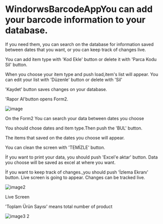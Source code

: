 # WindorwsBarcodeAppYou can add your barcode information to your database. 

If you need them, you can search on the database for information saved between dates that you want,
or you can keep track of changes live.

You can add item type with 'Kod Ekle' button or delete it with 'Parca Kodu Sil' button.

When you choose your item type and push load,item's list will appear. You can edit your list with 'Düzenle' button or delete with 'Sil'

'Kaydet' button saves changes on your database.

'Rapor Al'button opens Form2. 

![image](https://user-images.githubusercontent.com/41550105/48911249-6193c200-ee83-11e8-8306-a2d8cfd0d7db.png)

On the Form2 You can search your data between dates you choose

You should chose dates and item type.Then push the 'BUL' button.

The items that saved on the dates you choose will appear. 

You can clean the screen with 'TEMİZLE' button.

İf you want to print your data, you should  push 'Excel'e aktar' button. Data you choose will be saved as excel at where you want.

İf you want to keep track of changes.,you should push 'İzlema Ekranı' button. Live screen is going to appear. 
Changes can be tracked live.

![image2](https://user-images.githubusercontent.com/41550105/48911292-7e2ffa00-ee83-11e8-8e83-8cf8637a586d.png)


Live Screen

'Toplam Ürün Sayısı' means total number of product 

![image3 2](https://user-images.githubusercontent.com/41550105/48911300-86883500-ee83-11e8-81f6-36b541dede07.png)



